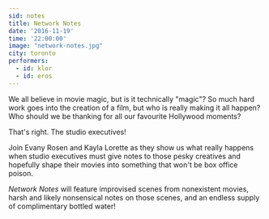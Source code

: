 ```yaml
---
sid: notes
title: Network Notes
date: '2016-11-19'
time: '22:00:00'
image: "network-notes.jpg"
city: toronto
performers:
  - id: klor
  - id: eros
---
```

We all believe in movie magic, but is it technically "magic"? So much hard work goes into the creation of a film, but who is really making it all happen? Who should we be thanking for all our favourite Hollywood moments?

That's right. The studio executives!

Join Evany Rosen and Kayla Lorette as they show us what really happens when studio executives must give notes to those pesky creatives and hopefully shape their movies into something that won't be box office poison.

*Network Notes* will feature improvised scenes from nonexistent movies, harsh and likely nonsensical notes on those scenes, and an endless supply of complimentary bottled water!
